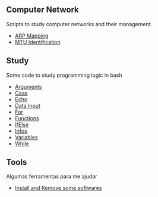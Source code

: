## **Computer Network**

Scripts to study computer networks and their management.

-   [ARP Mapping](network/arp-mapping.sh)
-   [MTU Identification](network/mtu-identification.sh)

## **Study**

Some code to study programming logic in bash

-   [Arguments](./study/argumentos.sh)
-   [Case](./study/case.sh)
-   [Echo](./study/echo.sh)
-   [Data Input](./study/entradaDeDados.sh)
-   [For](./study/for.sh)
-   [Functions](./study/funcao.sh)
-   [IfElse](./study/ifElse.sh)
-   [Infos](./study/infos.sh)
-   [Variables](./study/variavel.sh)
-   [While](./study/while.sh)

## **Tools**

Algumas ferramentas para me ajudar

-   [Install and Remove some softwares](./tools/install.sh)
